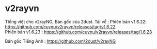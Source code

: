 # v2rayvn
Tiếng việt cho v2rayNG, Bản gốc của 2dust.
 Tải về : 
Phiên bản v1.6.22: https://github.com/cuynu/v2rayvn/releases/tag/v1.6.22   
Phiên bản v1.6.23 : https://github.com/cuynu/v2rayvn/releases/tag/1.6.23  

Bản gốc Tiếng Anh : https://github.com/2dust/v2rayNG
